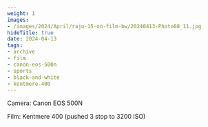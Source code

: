 ```yaml
---
weight: 1
images:
- /images/2024/April/raju-15-on-film-bw/20240413-Photo08_11.jpg
hideTitle: true
date: 2024-04-13
tags:
- archive
- film
- canon-eos-500n
- sports
- black-and-white
- kentmere-400
---
```


Camera: Canon EOS 500N

Film: Kentmere 400 (pushed 3 stop to 3200 ISO)